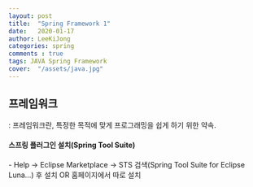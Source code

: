 ```yaml
---
layout: post
title:  "Spring Framework 1"
date:   2020-01-17
author: LeeKiJong
categories: spring
comments : true
tags: JAVA Spring Framework
cover:  "/assets/java.jpg"
---
```

<h2>프레임워크</h2>
: 프레임워크란, 특정한 목적에 맞게 프로그래밍을 쉽게 하기 위한 약속.  
<h4>스프링 플러그인 설치(Spring Tool Suite)</h4>
- Help -> Eclipse Marketplace -> STS 검색(Spring Tool Suite for Eclipse Luna...) 후 설치 OR 홈페이지에서 따로 설치  
